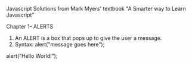 Javascript Solutions from Mark Myers' textbook "A Smarter way to Learn Javascript"

Chapter 1- ALERTS

1. An ALERT is a box that pops up to give the user a message.
2. Syntax:  alert("message goes here");

alert("Hello World!");

